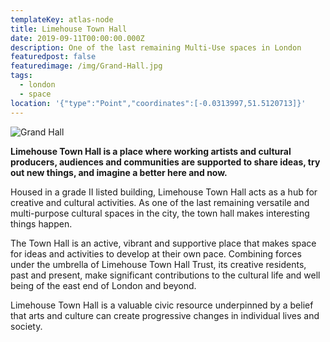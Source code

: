 ```yaml
---
templateKey: atlas-node
title: Limehouse Town Hall
date: 2019-09-11T00:00:00.000Z
description: One of the last remaining Multi-Use spaces in London
featuredpost: false
featuredimage: /img/Grand-Hall.jpg
tags:
  - london
  - space
location: '{"type":"Point","coordinates":[-0.0313997,51.5120713]}'
---
```

![Grand Hall](/img/Grand-Hall.jpg)

**Limehouse Town Hall is a place where working artists and cultural producers, audiences and communities are supported to share ideas, try out new things, and imagine a better here and now.**

Housed in a grade II listed building, Limehouse Town Hall acts as a hub for creative and cultural activities. As one of the last remaining versatile and multi-purpose cultural spaces in the city, the town hall makes interesting things happen.

The Town Hall is an active, vibrant and supportive place that makes space for ideas and activities to develop at their own pace. Combining forces under the umbrella of Limehouse Town Hall Trust, its creative residents, past and present, make significant contributions to the cultural life and well being of the east end of London and beyond.

Limehouse Town Hall is a valuable civic resource underpinned by a belief that arts and culture can create progressive changes in individual lives and society.
